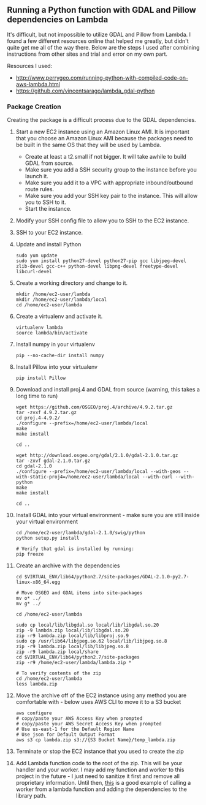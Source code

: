 ## Running a Python function with GDAL and Pillow dependencies on Lambda ##
It's difficult, but not impossible to utilize GDAL and Pillow from Lambda. I found a few different resources online that helped me greatly, but didn't quite get me all of the way there. Below are the steps I used after combining instructions from other sites and trial and error on my own part. 

Resources I used:
* http://www.perrygeo.com/running-python-with-compiled-code-on-aws-lambda.html
* https://github.com/vincentsarago/lambda_gdal-python

### Package Creation ###
Creating the package is a difficult process due to the GDAL dependencies.

1. Start a new EC2 instance using an Amazon Linux AMI. It is important that you choose an Amazon Linux AMI because the packages need to be built in the same OS that they will be used by Lambda.
    * Create at least a t2.small if not bigger. It will take awhile to build GDAL from source.
    * Make sure you add a SSH security group to the instance before you launch it.
    * Make sure you add it to a VPC with appropriate inbound/outbound route rules. 
    * Make sure you add your SSH key pair to the instance. This will allow you to SSH to it.
    * Start the instance.
1. Modify your SSH config file to allow you to SSH to the EC2 instance.
1. SSH to your EC2 instance.
1. Update and install Python
  
    ```
    sudo yum update
    sudo yum install python27-devel python27-pip gcc libjpeg-devel zlib-devel gcc-c++ python-devel libpng-devel freetype-devel libcurl-devel
    ```
1. Create a working directory and change to it.

    ```
    mkdir /home/ec2-user/lambda
    mkdir /home/ec2-user/lambda/local
    cd /home/ec2-user/lambda
    ```
1. Create a virtualenv and activate it.
   
    ```
    virtualenv lambda
    source lambda/bin/activate
    ```
1. Install numpy in your virtualenv
   
    ```
    pip --no-cache-dir install numpy
    ```
1. Install Pillow into your virtualenv
 
    ```
    pip install Pillow
    ```
1. Download and install proj.4 and GDAL from source (warning, this takes a long time to run)
    
    ```
    wget https://github.com/OSGEO/proj.4/archive/4.9.2.tar.gz
    tar -zvxf 4.9.2.tar.gz
    cd proj.4-4.9.2/
    ./configure --prefix=/home/ec2-user/lambda/local
    make
    make install
    
    cd ..
    
    wget http://download.osgeo.org/gdal/2.1.0/gdal-2.1.0.tar.gz
    tar -zxvf gdal-2.1.0.tar.gz
    cd gdal-2.1.0
    ./configure --prefix=/home/ec2-user/lambda/local --with-geos --with-static-proj4=/home/ec2-user/lambda/local --with-curl --with-python
    make
    make install
    
    cd ..
    ```
1. Install GDAL into your virtual environment - make sure you are still inside your virtual environment

    ```
    cd /home/ec2-user/lambda/gdal-2.1.0/swig/python
    python setup.py install
    
    # Verify that gdal is installed by running:
    pip freeze
    ```
1. Create an archive with the dependencies

    ```
    cd $VIRTUAL_ENV/lib64/python2.7/site-packages/GDAL-2.1.0-py2.7-linux-x86_64.egg
    
    # Move OSGEO and GDAL items into site-packages
    mv o* ../
    mv g* ../
    
    cd /home/ec2-user/lambda
    
    sudo cp local/lib/libgdal.so local/lib/libgdal.so.20
    zip -9 lambda.zip local/lib/libgdal.so.20
    zip -r9 lambda.zip local/lib/libproj.so.9
    sudo cp /usr/lib64/libjpeg.so.62 local/lib/libjpeg.so.8
    zip -r9 lambda.zip local/lib/libjpeg.so.8
    zip -r9 lambda.zip local/share
    cd $VIRTUAL_ENV/lib64/python2.7/site-packages
    zip -r9 /home/ec2-user/lambda/lambda.zip *
    
    # To verify contents of the zip
    cd /home/ec2-user/lambda
    less lambda.zip
    ```
1. Move the archive off of the EC2 instance using any method you are comfortable with - below uses AWS CLI to move it to a S3 bucket

    ```
    aws configure
    # copy/paste your AWS Access Key when prompted
    # copy/paste your AWS Secret Access Key when prompted
    # Use us-east-1 for the Default Region Name
    # Use json for Default Output Format
    aws s3 cp lambda.zip s3://{S3 Bucket Name}/temp_lambda.zip
    ```
1. Terminate or stop the EC2 instance that you used to create the zip
1. Add Lambda function code to the root of the zip. This will be your handler and your worker. I may add my function and worker to this project in the future - I just need to sanitize it first and remove all proprietary information. Until then, [this](http://www.perrygeo.com/running-python-with-compiled-code-on-aws-lambda.html) is a good example of calling a worker from a lambda function and adding the dependencies to the library path.


